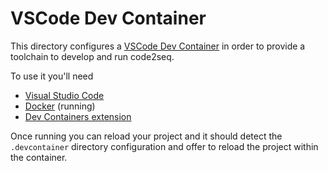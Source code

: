# VSCode Dev Container

This directory configures a [VSCode Dev Container](https://code.visualstudio.com/docs/devcontainers/containers)
in order to provide a toolchain to develop and run code2seq.

To use it you'll need

* [Visual Studio Code](https://code.visualstudio.com)
* [Docker](https://www.docker.com) (running)
* [Dev Containers extension](vscode:extension/ms-vscode-remote.remote-containers)

Once running you can reload your project and it should detect the `.devcontainer` directory
configuration and offer to reload the project within the container.
